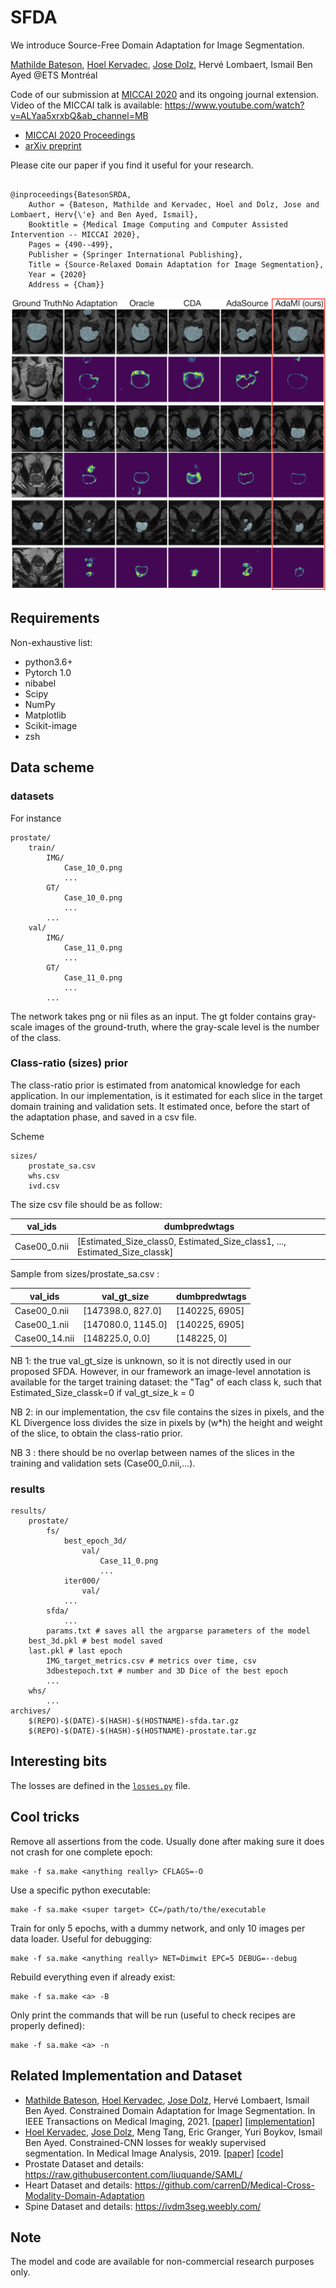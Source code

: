 # SFDA
We introduce Source-Free Domain Adaptation for Image Segmentation.

[Mathilde Bateson](https://github.com/mathilde-b), [Hoel Kervadec](https://github.com/HKervadec), [Jose Dolz](https://github.com/josedolz), Hervé Lombaert, Ismail Ben Ayed @ETS Montréal

Code of our submission at [MICCAI 2020](https://link.springer.com/chapter/10.1007/978-3-030-59710-8_48) and its ongoing journal extension. Video of the MICCAI talk is available: 
https://www.youtube.com/watch?v=ALYaa5xrxbQ&ab_channel=MB

* [MICCAI 2020 Proceedings](https://link.springer.com/chapter/10.1007/978-3-030-59710-8_48)
* [arXiv preprint](https://arxiv.org/abs/2005.03697)

Please cite our paper if you find it useful for your research.

```

@inproceedings{BatesonSRDA,
	Author = {Bateson, Mathilde and Kervadec, Hoel and Dolz, Jose and Lombaert, Herv{\'e} and Ben Ayed, Ismail},
	Booktitle = {Medical Image Computing and Computer Assisted Intervention -- MICCAI 2020},
	Pages = {490--499},
	Publisher = {Springer International Publishing},
	Title = {Source-Relaxed Domain Adaptation for Image Segmentation},
	Year = {2020}
    Address = {Cham}}

```

![Visual comparison](seg_pro3.png)


## Requirements
Non-exhaustive list:
* python3.6+
* Pytorch 1.0
* nibabel
* Scipy
* NumPy
* Matplotlib
* Scikit-image
* zsh

## Data scheme
### datasets
For instance
```
prostate/
    train/
        IMG/
            Case_10_0.png
            ...
        GT/
            Case_10_0.png
            ...
        ...
    val/
        IMG/
            Case_11_0.png
            ...
        GT/
            Case_11_0.png
            ...
        ...
```
The network takes png or nii files as an input. The gt folder contains gray-scale images of the ground-truth, where the gray-scale level is the number of the class.

### Class-ratio (sizes) prior
The class-ratio prior is estimated from anatomical knowledge for each application. In our implementation, is it estimated for each slice in the target domain training and validation sets. It estimated once, before the start of the adaptation phase, and saved in a csv file. 

Scheme
```
sizes/
    prostate_sa.csv
    whs.csv
    ivd.csv
```
The size csv file should be as follow:

| val_ids | dumbpredwtags
| ------------- | ------------- |
| Case00_0.nii | [Estimated_Size_class0, Estimated_Size_class1, ..., Estimated_Size_classk]

Sample from sizes/prostate_sa.csv :

| val_ids  | val_gt_size | dumbpredwtags
| ------------- | ------------- |------------- |
| Case00_0.nii  | [147398.0, 827.0]  | [140225, 6905]
| Case00_1.nii  | [147080.0, 1145.0]  | [140225, 6905]
| Case00_14.nii  | [148225.0, 0.0] | [148225, 0]

NB 1: the true val_gt_size is unknown, so it is not directly used in our proposed SFDA. However, in our framework an image-level annotation is available for the target training dataset: the "Tag" of each class k, such that Estimated_Size_classk=0 if val_gt_size_k = 0

NB 2: in our implementation, the csv file contains the sizes in pixels, and the KL Divergence loss divides the size in pixels by (w*h) the height and weight of the slice, to obtain the class-ratio prior.

NB 3 : there should be no overlap between names of the slices in the training and validation sets (Case00_0.nii,...).

### results
```
results/
    prostate/
        fs/
            best_epoch_3d/
                val/
                    Case_11_0.png
                    ...
            iter000/
                val/
            ...
        sfda/
            ...
        params.txt # saves all the argparse parameters of the model 
	best_3d.pkl # best model saved
	last.pkl # last epoch
        IMG_target_metrics.csv # metrics over time, csv
        3dbestepoch.txt # number and 3D Dice of the best epoch 
        ...
    whs/
        ...
archives/
    $(REPO)-$(DATE)-$(HASH)-$(HOSTNAME)-sfda.tar.gz
    $(REPO)-$(DATE)-$(HASH)-$(HOSTNAME)-prostate.tar.gz
```
## Interesting bits
The losses are defined in the [`losses.py`](losses.py) file. 

## Cool tricks
Remove all assertions from the code. Usually done after making sure it does not crash for one complete epoch:
```
make -f sa.make <anything really> CFLAGS=-O
```

Use a specific python executable:
```
make -f sa.make <super target> CC=/path/to/the/executable
```

Train for only 5 epochs, with a dummy network, and only 10 images per data loader. Useful for debugging:
```
make -f sa.make <anything really> NET=Dimwit EPC=5 DEBUG=--debug
```

Rebuild everything even if already exist:
```
make -f sa.make <a> -B
```

Only print the commands that will be run (useful to check recipes are properly defined):
```
make -f sa.make <a> -n
```


## Related Implementation and Dataset
* [Mathilde Bateson](https://github.com/mathilde-b), [Hoel Kervadec](https://github.com/HKervadec), [Jose Dolz](https://github.com/josedolz), Hervé Lombaert, Ismail Ben Ayed. Constrained Domain Adaptation for Image Segmentation. In IEEE Transactions on Medical Imaging, 2021. [[paper]](https://ieeexplore.ieee.org/document/9382339) [[implementation]](https://github.com/mathilde-b/CDA) 
* [Hoel Kervadec](https://github.com/HKervadec), [Jose Dolz](https://github.com/josedolz), Meng Tang, Eric Granger, Yuri Boykov, Ismail Ben Ayed. Constrained-CNN losses for weakly supervised segmentation. In Medical Image Analysis, 2019. [[paper]](https://www.sciencedirect.com/science/article/pii/S1361841518306145?via%3Dihub) [[code]](https://github.com/LIVIAETS/SizeLoss_WSS)
* Prostate Dataset and details: https://raw.githubusercontent.com/liuquande/SAML/
* Heart Dataset and details: https://github.com/carrenD/Medical-Cross-Modality-Domain-Adaptation
* Spine Dataset and details: https://ivdm3seg.weebly.com/ 


## Note
The model and code are available for non-commercial research purposes only.
